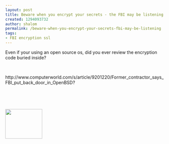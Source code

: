```yaml
---
layout: post
title: Beware when you encrypt your secrets - the FBI may be listening !
created: 1294093732
author: shalom
permalink: /beware-when-you-encrypt-your-secrets-fbi-may-be-listening
tags:
- FBI encryption ssl
---
```

<p>Even if your using an open source os, did you ever review the encryption code buried inside?</p>
<p>&nbsp;</p>
<p>http://www.computerworld.com/s/article/9201220/Former_contractor_says_FBI_put_back_door_in_OpenBSD?</p>
<p>&nbsp;</p>
<p>&nbsp;</p>
<p><img width="117" height="94" alt="" src="/files/fbi.jpeg" /></p>
